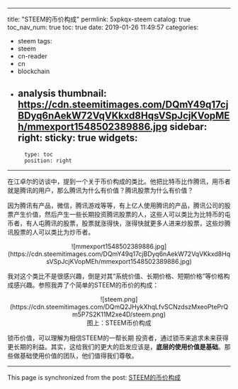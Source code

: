 
---
title: "STEEM的币价构成"
permlink: 5xpkqx-steem
catalog: true
toc_nav_num: true
toc: true
date: 2019-01-26 11:49:57
categories:
- steem
tags:
- steem
- cn-reader
- cn
- blockchain
- analysis
thumbnail: https://cdn.steemitimages.com/DQmY49q17cjBDyq6nAekW72VqVKkxd8HqsVSpJcjKVopMEh/mmexport1548502389886.jpg
sidebar:
    right:
        sticky: true
widgets:
    -
        type: toc
        position: right
---


在江卓尔的访谈中，提到一个关于币价构成的类比。他把比特币比作腾讯，用币者就是腾讯的用户，那么腾讯为什么有价值？腾讯股票为什么有价值？

因为腾讯有产品，微信，腾讯游戏等等，有上亿人使用腾讯的产品，腾讯公司的股票产生价值，然后产生一些长期投资腾讯股票的人，这些人可以类比为比特币的屯币者，有人屯腾讯的股票，股票就涨得快，涨得快就更多人进来炒股票，这些炒腾讯股票的人可以类比为炒币者。

<center>![mmexport1548502389886.jpg](https://cdn.steemitimages.com/DQmY49q17cjBDyq6nAekW72VqVKkxd8HqsVSpJcjKVopMEh/mmexport1548502389886.jpg)</center>

我对这个类比不是很感兴趣，倒是对其“系统价值、长期价格、短期价格”等价格构成感兴趣。参照我弄了个简单的STEEM的币价的构成：

<center>![steem.png](https://cdn.steemitimages.com/DQmQ2JHykXhqLfvSCNzdszMxeoPtePrQm5P7S2K11M2xe4D/steem.png)</center>

<center>图上：STEEM币价构成</center>

锁币价值，可以理解为相信STEEM的一帮长期 投资者，通过锁币来追求未来获得更长期的利益。其实，这给我们的更大的启发应该是，**底层的使用价值是基础**。那些做基础使用价值的团队，他们值得我们尊敬。

- - -

This page is synchronized from the post: [STEEM的币价构成](https://steemit.com/@yellowbird/5xpkqx-steem)
